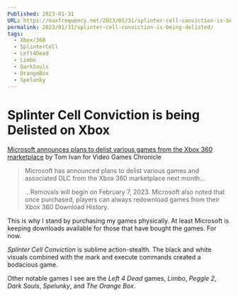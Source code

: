 ```yaml
---
Published: 2023-01-31
URL: https://maxfrequency.net/2023/01/31/splinter-cell-conviction-is-being-delisted/
permalink: 2023/01/31/splinter-cell-conviction-is-being-delisted/
tags:
  - Xbox/360
  - SplinterCell
  - Left4Dead
  - Limbo
  - DarkSouls
  - OrangeBox
  - Spelunky
---
```

# Splinter Cell Conviction is being Delisted on Xbox

[Microsoft announces plans to delist various games from the Xbox 360 marketplace](https://www.videogameschronicle.com/news/microsoft-announces-plans-to-delist-various-games-from-the-xbox-360-marketplace/) by Tom Ivan for Video Games Chronicle

> Microsoft has announced plans to delist various games and associated DLC from the Xbox 360 marketplace next month…
> 
> …Removals will begin on February 7, 2023. Microsoft also noted that once purchased, players can always redownload games from their Xbox 360 Download History.

This is why I stand by purchasing my games physically. At least Microsoft is keeping downloads available for those that have bought the games. For now.

*Splinter Cell Conviction* is sublime action-stealth. The black and white visuals combined with the mark and execute commands created a bodacious game.

Other notable games I see are the *Left 4 Dead* games, *Limbo*, *Peggle 2*, *Dark Souls*, *Spelunky*, and *The Orange Box*.